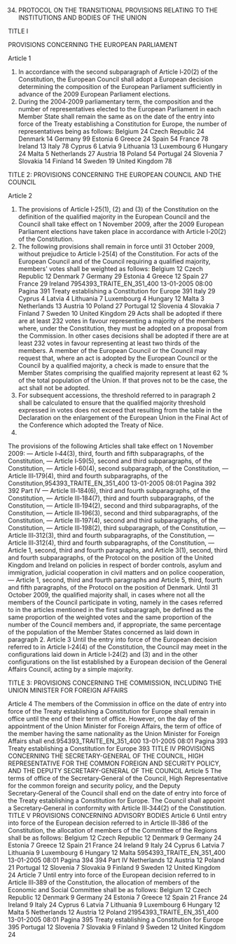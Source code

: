 34. PROTOCOL ON THE TRANSITIONAL PROVISIONS RELATING TO THE INSTITUTIONS AND BODIES OF THE UNION

<!-- THE HIGH CONTRACTING PARTIES,
WHEREAS, in order to organise the transition from the European Union established by the Treaty on European Union
and the European Community to the European Union established by the Treaty establishing a Constitution for Europe
which is their successor, it is necessary to lay down transitional provisions which will apply before all the provisions of
the Constitution and the instruments necessary for their implementation take full effect,
HAVE AGREED UPON the following provisions, which shall be annexed to the Treaty establishing a Constitution for
Europe and to the Treaty establishing the European Atomic Energy Community: -->

TITLE I

PROVISIONS CONCERNING THE EUROPEAN PARLIAMENT

Article 1
1. In accordance with the second subparagraph of Article I‑20(2) of the Constitution, the European
Council shall adopt a European decision determining the composition of the European Parliament
sufficiently in advance of the 2009 European Parliament elections.
2. During the 2004‑2009 parliamentary term, the composition and the number of representatives
elected to the European Parliament in each Member State shall remain the same as on the date of the
entry into force of the Treaty establishing a Constitution for Europe, the number of representatives
being as follows:
Belgium 24
Czech Republic 24
Denmark 14
Germany 99
Estonia 6
Greece 24
Spain 54
France 78
Ireland 13
Italy 78
Cyprus 6
Latvia 9
Lithuania 13
Luxembourg 6
Hungary 24
Malta 5
Netherlands 27
Austria 18
Poland 54
Portugal 24
Slovenia 7
Slovakia 14
Finland 14
Sweden 19
United Kingdom 78

TITLE 2: PROVISIONS CONCERNING THE EUROPEAN COUNCIL AND THE COUNCIL

Article 2
1. The provisions of Article I‑25(1), (2) and (3) of the Constitution on the definition of the qualified
majority in the European Council and the Council shall take effect on 1 November 2009, after
the 2009 European Parliament elections have taken place in accordance with Article I‑20(2) of the
Constitution.
2. The following provisions shall remain in force until 31 October 2009, without prejudice to
Article I‑25(4) of the Constitution.
For acts of the European Council and of the Council requiring a qualified majority, members' votes
shall be weighted as follows:
Belgium 12
Czech Republic 12
Denmark 7
Germany 29
Estonia 4
Greece 12
Spain 27
France 29
Ireland 7954393_TRAITE_EN_351_400
13-01-2005
08:00
Pagina 391
Treaty establishing a Constitution for Europe
391
Italy 29
Cyprus 4
Latvia 4
Lithuania 7
Luxembourg 4
Hungary 12
Malta 3
Netherlands 13
Austria 10
Poland 27
Portugal 12
Slovenia 4
Slovakia 7
Finland 7
Sweden 10
United Kingdom 29
Acts shall be adopted if there are at least 232 votes in favour representing a majority of the members
where, under the Constitution, they must be adopted on a proposal from the Commission. In other
cases decisions shall be adopted if there are at least 232 votes in favour representing at least two
thirds of the members.
A member of the European Council or the Council may request that, where an act is adopted by the
European Council or the Council by a qualified majority, a check is made to ensure that the Member
States comprising the qualified majority represent at least 62 % of the total population of the Union.
If that proves not to be the case, the act shall not be adopted.
3. For subsequent accessions, the threshold referred to in paragraph 2 shall be calculated to ensure
that the qualified majority threshold expressed in votes does not exceed that resulting from the table
in the Declaration on the enlargement of the European Union in the Final Act of the Conference
which adopted the Treaty of Nice.
4.
The provisions of the following Articles shall take effect on 1 November 2009:
— Article I‑44(3), third, fourth and fifth subparagraphs, of the Constitution,
— Article I‑59(5), second and third subparagraphs, of the Constitution,
— Article I‑60(4), second subparagraph, of the Constitution,
— Article III‑179(4), third and fourth subparagraphs, of the Constitution,954393_TRAITE_EN_351_400
13-01-2005
08:01
Pagina 392
392
Part IV
— Article III‑184(6), third and fourth subparagraphs, of the Constitution,
— Article III‑184(7), third and fourth subparagraphs, of the Constitution,
— Article III‑194(2), second and third subparagraphs, of the Constitution,
— Article III‑196(3), second and third subparagraphs, of the Constitution,
— Article III‑197(4), second and third subparagraphs, of the Constitution,
— Article III‑198(2), third subparagraph, of the Constitution,
— Article III‑312(3), third and fourth subparagraphs, of the Constitution,
— Article III‑312(4), third and fourth subparagraphs, of the Constitution,
— Article 1, second, third and fourth paragraphs, and Article 3(1), second, third and
fourth subparagraphs, of the Protocol on the position of the United Kingdom and Ireland on
policies in respect of border controls, asylum and immigration, judicial cooperation in civil
matters and on police cooperation,
— Article 1, second, third and fourth paragraphs and Article 5, third, fourth and fifth paragraphs, of
the Protocol on the position of Denmark.
Until 31 October 2009, the qualified majority shall, in cases where not all the members of the
Council participate in voting, namely in the cases referred to in the articles mentioned in the
first subparagraph, be defined as the same proportion of the weighted votes and the same proportion
of the number of the Council members and, if appropriate, the same percentage of the population of
the Member States concerned as laid down in paragraph 2.
Article 3
Until the entry into force of the European decision referred to in Article I‑24(4) of the Constitution,
the Council may meet in the configurations laid down in Article I‑24(2) and (3) and in the other
configurations on the list established by a European decision of the General Affairs Council, acting by
a simple majority.

TITLE 3: PROVISIONS CONCERNING THE COMMISSION, INCLUDING THE UNION MINISTER FOR FOREIGN AFFAIRS

Article 4
The members of the Commission in office on the date of entry into force of the Treaty establishing a
Constitution for Europe shall remain in office until the end of their term of office. However, on the
day of the appointment of the Union Minister for Foreign Affairs, the term of office of the member
having the same nationality as the Union Minister for Foreign Affairs shall end.954393_TRAITE_EN_351_400
13-01-2005
08:01
Pagina 393
Treaty establishing a Constitution for Europe
393
TITLE IV
PROVISIONS CONCERNING THE SECRETARY-GENERAL OF THE COUNCIL, HIGH REPRESENTATIVE
FOR THE COMMON FOREIGN AND SECURITY POLICY, AND THE DEPUTY SECRETARY-GENERAL
OF THE COUNCIL
Article 5
The terms of office of the Secretary‑General of the Council, High Representative for the common
foreign and security policy, and the Deputy Secretary‑General of the Council shall end on the date of
entry into force of the Treaty establishing a Constitution for Europe. The Council shall appoint a
Secretary‑General in conformity with Article III‑344(2) of the Constitution.
TITLE V
PROVISIONS CONCERNING ADVISORY BODIES
Article 6
Until entry into force of the European decision referred to in Article III‑386 of the Constitution, the
allocation of members of the Committee of the Regions shall be as follows:
Belgium 12
Czech Republic 12
Denmark 9
Germany 24
Estonia 7
Greece 12
Spain 21
France 24
Ireland 9
Italy 24
Cyprus 6
Latvia 7
Lithuania 9
Luxembourg 6
Hungary 12
Malta 5954393_TRAITE_EN_351_400
13-01-2005
08:01
Pagina 394
394
Part IV
Netherlands 12
Austria 12
Poland 21
Portugal 12
Slovenia 7
Slovakia 9
Finland 9
Sweden 12
United Kingdom 24
Article 7
Until entry into force of the European decision referred to in Article III‑389 of the Constitution, the
allocation of members of the Economic and Social Committee shall be as follows:
Belgium 12
Czech Republic 12
Denmark 9
Germany 24
Estonia 7
Greece 12
Spain 21
France 24
Ireland 9
Italy 24
Cyprus 6
Latvia 7
Lithuania 9
Luxembourg 6
Hungary 12
Malta 5
Netherlands 12
Austria 12
Poland 21954393_TRAITE_EN_351_400
13-01-2005
08:01
Pagina 395
Treaty establishing a Constitution for Europe
395
Portugal 12
Slovenia 7
Slovakia 9
Finland 9
Sweden 12
United Kingdom 24

